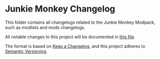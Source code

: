# Junkie Monkey Changelog

This folder contains all changelogs related to the Junkie Monkey Modpack, such as modlists and mods changelogs.

All notable changes to this project will be documented in [this file](CHANGELOG.md).

The format is based on [Keep a Changelog](https://keepachangelog.com/en/1.0.0/),
and this project adheres to [Semantic Versioning](https://semver.org/spec/v2.0.0.html).
